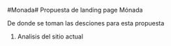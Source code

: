 #Monada#
Propuesta de landing page Mónada

De donde se toman las desciones para esta propuesta

1. Analisis del sitio actual

